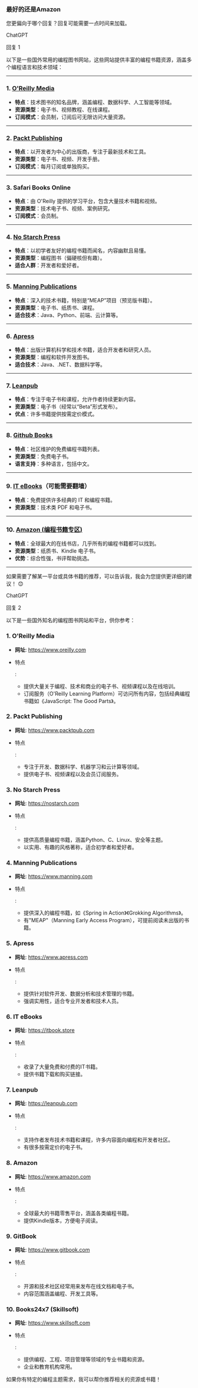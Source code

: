 ### 最好的还是Amazon

您更偏向于哪个回复？回复可能需要一点时间来加载。

ChatGPT

回复 1

以下是一些国外常用的编程图书网站，这些网站提供丰富的编程书籍资源，涵盖多个编程语言和技术领域：

------

### **1. [O'Reilly Media](https://www.oreilly.com/)**

- **特点**：技术图书的知名品牌，涵盖编程、数据科学、人工智能等领域。
- **资源类型**：电子书、视频教程、在线课程。
- **订阅模式**：会员制，订阅后可无限访问大量资源。

------

### **2. [Packt Publishing](https://www.packtpub.com/)**

- **特点**：以开发者为中心的出版商，专注于最新技术和工具。
- **资源类型**：电子书、视频、开发手册。
- **订阅模式**：每月订阅或单独购买。

------

### **3. Safari Books Online**

- **特点**：由 O'Reilly 提供的学习平台，包含大量技术书籍和视频。
- **资源类型**：技术电子书、视频、案例研究。
- **订阅模式**：会员制。

------

### **4. [No Starch Press](https://nostarch.com/)**

- **特点**：以初学者友好的编程书籍而闻名，内容幽默且易懂。
- **资源类型**：编程图书（偏硬核但有趣）。
- **适合人群**：开发者和爱好者。

------

### **5. [Manning Publications](https://www.manning.com/)**

- **特点**：深入的技术书籍，特别是“MEAP”项目（预览版书籍）。
- **资源类型**：电子书、纸质书、课程。
- **适合技术**：Java、Python、前端、云计算等。

------

### **6. [Apress](https://www.apress.com/)**

- **特点**：出版计算机科学和技术书籍，适合开发者和研究人员。
- **资源类型**：编程和软件开发图书。
- **适合技术**：Java、.NET、数据科学等。

------

### **7. [Leanpub](https://leanpub.com/)**

- **特点**：专注于电子书和课程，允许作者持续更新内容。
- **资源类型**：电子书（经常以“Beta”形式发布）。
- **优点**：许多书籍提供按需定价模式。

------

### **8. [Github Books](https://github.com/EbookFoundation/free-programming-books)**

- **特点**：社区维护的免费编程书籍列表。
- **资源类型**：免费电子书。
- **语言支持**：多种语言，包括中文。

------

### **9. [IT eBooks](http://it-ebooks.info/)**（可能需要翻墙）

- **特点**：免费提供许多经典的 IT 和编程书籍。
- **资源类型**：技术类 PDF 和电子书。

------

### **10. [Amazon (编程书籍专区)](https://www.amazon.com/)**

- **特点**：全球最大的在线书店，几乎所有的编程书籍都可以找到。
- **资源类型**：纸质书、Kindle 电子书。
- **优势**：综合性强，书评帮助挑选。

------

如果需要了解某一平台或具体书籍的推荐，可以告诉我，我会为您提供更详细的建议！ 😊

ChatGPT

回复 2

以下是一些国外知名的编程图书网站和平台，供你参考：

### 1. **O'Reilly Media**

- **网址**: https://www.oreilly.com

- 特点

  :

  - 提供大量关于编程、技术和商业的电子书、视频课程以及在线培训。
  - 订阅服务（O'Reilly Learning Platform）可访问所有内容，包括经典编程书籍如《JavaScript: The Good Parts》。

### 2. **Packt Publishing**

- **网址**: https://www.packtpub.com

- 特点

  :

  - 专注于开发、数据科学、机器学习和云计算等领域。
  - 提供电子书、视频课程以及会员订阅服务。

### 3. **No Starch Press**

- **网址**: https://nostarch.com

- 特点

  :

  - 提供高质量编程书籍，涵盖Python、C、Linux、安全等主题。
  - 以实用、有趣的风格著称，适合初学者和爱好者。

### 4. **Manning Publications**

- **网址**: https://www.manning.com

- 特点

  :

  - 提供深入的编程书籍，如《Spring in Action》《Grokking Algorithms》。
  - 有"MEAP"（Manning Early Access Program），可提前阅读未出版的书籍。

### 5. **Apress**

- **网址**: https://www.apress.com

- 特点

  :

  - 提供针对软件开发、数据分析和技术管理的书籍。
  - 强调实用性，适合专业开发者和技术人员。

### 6. **IT eBooks**

- **网址**: https://itbook.store

- 特点

  :

  - 收录了大量免费和付费的IT书籍。
  - 提供书籍下载和购买链接。

### 7. **Leanpub**

- **网址**: https://leanpub.com

- 特点

  :

  - 支持作者发布技术书籍和课程，许多内容面向编程和开发者社区。
  - 有很多按需定价的电子书。

### 8. **Amazon**

- **网址**: https://www.amazon.com

- 特点

  :

  - 全球最大的书籍零售平台，涵盖各类编程书籍。
  - 提供Kindle版本，方便电子阅读。

### 9. **GitBook**

- **网址**: https://www.gitbook.com

- 特点

  :

  - 开源和技术社区经常用来发布在线文档和电子书。
  - 内容范围涵盖编程、开发工具等。

### 10. **Books24x7 (Skillsoft)**

- **网址**: https://www.skillsoft.com

- 特点

  :

  - 提供编程、工程、项目管理等领域的专业书籍和资源。
  - 企业和教育机构常用。

如果你有特定的编程主题需求，我可以帮你推荐相关的资源或书籍！
